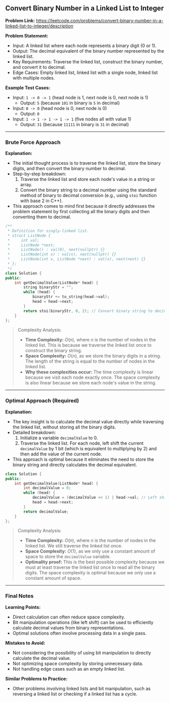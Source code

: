 ## Convert Binary Number in a Linked List to Integer
**Problem Link:** https://leetcode.com/problems/convert-binary-number-in-a-linked-list-to-integer/description

**Problem Statement:**
- Input: A linked list where each node represents a binary digit (0 or 1).
- Output: The decimal equivalent of the binary number represented by the linked list.
- Key Requirements: Traverse the linked list, construct the binary number, and convert it to decimal.
- Edge Cases: Empty linked list, linked list with a single node, linked list with multiple nodes.

**Example Test Cases:**
- Input: `1 -> 0 -> 1` (head node is 1, next node is 0, next node is 1)
  - Output: `5` (because `101` in binary is `5` in decimal)
- Input: `0 -> 0` (head node is 0, next node is 0)
  - Output: `0`
- Input: `1 -> 1 -> 1 -> 1 -> 1` (five nodes all with value 1)
  - Output: `31` (because `11111` in binary is `31` in decimal)

---

### Brute Force Approach

**Explanation:**
- The initial thought process is to traverse the linked list, store the binary digits, and then convert the binary number to decimal.
- Step-by-step breakdown:
  1. Traverse the linked list and store each node's value in a string or array.
  2. Convert the binary string to a decimal number using the standard method of binary to decimal conversion (e.g., using `stoi` function with base 2 in C++).
- This approach comes to mind first because it directly addresses the problem statement by first collecting all the binary digits and then converting them to decimal.

```cpp
/**
 * Definition for singly-linked list.
 * struct ListNode {
 *     int val;
 *     ListNode *next;
 *     ListNode() : val(0), next(nullptr) {}
 *     ListNode(int x) : val(x), next(nullptr) {}
 *     ListNode(int x, ListNode *next) : val(x), next(next) {}
 * };
 */
class Solution {
public:
    int getDecimalValue(ListNode* head) {
        string binaryStr = "";
        while (head) {
            binaryStr += to_string(head->val);
            head = head->next;
        }
        return stoi(binaryStr, 0, 2); // Convert binary string to decimal
    }
};
```

> Complexity Analysis:
> - **Time Complexity:** $O(n)$, where $n$ is the number of nodes in the linked list. This is because we traverse the linked list once to construct the binary string.
> - **Space Complexity:** $O(n)$, as we store the binary digits in a string. The length of the string is equal to the number of nodes in the linked list.
> - **Why these complexities occur:** The time complexity is linear because we visit each node exactly once. The space complexity is also linear because we store each node's value in the string.

---

### Optimal Approach (Required)

**Explanation:**
- The key insight is to calculate the decimal value directly while traversing the linked list, without storing all the binary digits.
- Detailed breakdown:
  1. Initialize a variable `decimalValue` to 0.
  2. Traverse the linked list. For each node, left shift the current `decimalValue` by 1 bit (which is equivalent to multiplying by 2) and then add the value of the current node.
- This approach is optimal because it eliminates the need to store the binary string and directly calculates the decimal equivalent.

```cpp
class Solution {
public:
    int getDecimalValue(ListNode* head) {
        int decimalValue = 0;
        while (head) {
            decimalValue = (decimalValue << 1) | head->val; // Left shift and add the current node's value
            head = head->next;
        }
        return decimalValue;
    }
};
```

> Complexity Analysis:
> - **Time Complexity:** $O(n)$, where $n$ is the number of nodes in the linked list. We still traverse the linked list once.
> - **Space Complexity:** $O(1)$, as we only use a constant amount of space to store the `decimalValue` variable.
> - **Optimality proof:** This is the best possible complexity because we must at least traverse the linked list once to read all the binary digits. The space complexity is optimal because we only use a constant amount of space.

---

### Final Notes

**Learning Points:**
- Direct calculation can often reduce space complexity.
- Bit manipulation operations (like left shift) can be used to efficiently calculate decimal values from binary representations.
- Optimal solutions often involve processing data in a single pass.

**Mistakes to Avoid:**
- Not considering the possibility of using bit manipulation to directly calculate the decimal value.
- Not optimizing space complexity by storing unnecessary data.
- Not handling edge cases such as an empty linked list.

**Similar Problems to Practice:**
- Other problems involving linked lists and bit manipulation, such as reversing a linked list or checking if a linked list has a cycle.